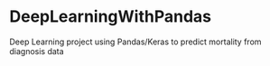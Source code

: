 # DeepLearningWithPandas
Deep Learning project using Pandas/Keras to predict mortality from diagnosis data
